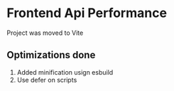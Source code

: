 # Frontend Api Performance

Project was moved to Vite

## Optimizations done

1. Added minification usign esbuild
2. Use defer on scripts
